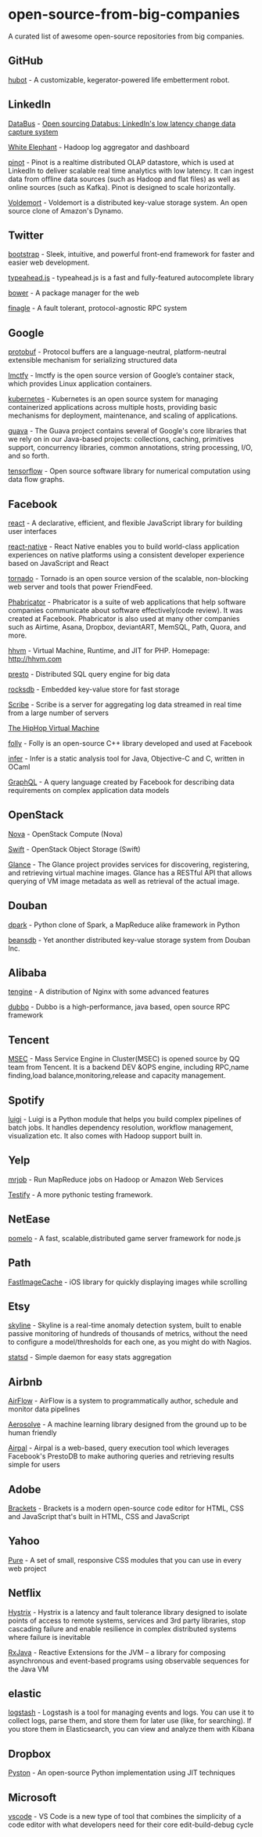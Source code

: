 # open-source-from-big-companies
A curated list of awesome open-source repositories from big companies.

## GitHub
[hubot](https://github.com/github/hubot) - A customizable, kegerator-powered life embetterment robot.

## LinkedIn
[DataBus](https://github.com/linkedin/databus) - [Open sourcing Databus: LinkedIn's low latency change data capture system](http://engineering.linkedin.com/data-replication/open-sourcing-databus-linkedins-low-latency-change-data-capture-system)

[White Elephant](https://github.com/linkedin/white-elephant) - Hadoop log aggregator and dashboard

[pinot](https://github.com/linkedin/pinot) - Pinot is a realtime distributed OLAP datastore, which is used at LinkedIn to deliver scalable real time analytics with low latency. It can ingest data from offline data sources (such as Hadoop and flat files) as well as online sources (such as Kafka). Pinot is designed to scale horizontally.

[Voldemort](https://github.com/voldemort/voldemort) - Voldemort is a distributed key-value storage system. An open source clone of Amazon's Dynamo.

## Twitter
[bootstrap](https://github.com/twitter/bootstrap) - Sleek, intuitive, and powerful front-end framework for faster and easier web development.

[typeahead.js](https://github.com/twitter/typeahead.js) - typeahead.js is a fast and fully-featured autocomplete library

[bower](https://github.com/twitter/bower) - A package manager for the web

[finagle](https://github.com/twitter/finagle) - A fault tolerant, protocol-agnostic RPC system

## Google

[protobuf](https://github.com/google/protobuf) - Protocol buffers are a language-neutral, platform-neutral extensible mechanism for serializing structured data

[lmctfy](https://github.com/google/lmctfy) - lmctfy is the open source version of Google’s container stack, which provides Linux application containers.

[kubernetes](https://github.com/GoogleCloudPlatform/kubernetes) - Kubernetes is an open source system for managing containerized applications across multiple hosts, providing basic mechanisms for deployment, maintenance, and scaling of applications.

[guava](https://github.com/google/guava) - The Guava project contains several of Google's core libraries that we rely on in our Java-based projects: collections, caching, primitives support, concurrency libraries, common annotations, string processing, I/O, and so forth.

[tensorflow](https://github.com/tensorflow/tensorflow) - Open source software library for numerical computation using data flow graphs.

## Facebook

[react](https://github.com/facebook/react) - A declarative, efficient, and flexible JavaScript library for building user interfaces

[react-native](https://github.com/facebook/react-native) - React Native enables you to build world-class application experiences on native platforms using a consistent developer experience based on JavaScript and React

[tornado](https://github.com/facebook/tornado) - Tornado is an open source version of the scalable, non-blocking web server and tools that power FriendFeed.

[Phabricator](https://github.com/facebook/phabricator) - Phabricator is a suite of web applications that help software companies communicate about software effectively(code review). It was created at Facebook. Phabricator is also used at many other companies such as Airtime, Asana, Dropbox, deviantART, MemSQL, Path, Quora, and more.

[hhvm](https://github.com/facebook/hhvm) - Virtual Machine, Runtime, and JIT for PHP. Homepage: http://hhvm.com

[presto](https://github.com/facebook/presto) - Distributed SQL query engine for big data

[rocksdb](https://github.com/facebook/rocksdb) - Embedded key-value store for fast storage

[Scribe](https://github.com/facebookarchive/scribe) - Scribe is a server for aggregating log data streamed in real time from a large number of servers

[The HipHop Virtual Machine](https://www.facebook.com/note.php?note_id=10150415177928920)

[folly](https://github.com/facebook/folly) - Folly is an open-source C++ library developed and used at Facebook

[infer](https://github.com/facebook/infer) - Infer is a static analysis tool for Java, Objective-C and C, written in OCaml

[GraphQL](https://github.com/facebook/graphql) - A query language created by Facebook for describing data requirements on complex application data models

## OpenStack

[Nova](https://github.com/openstack/nova) - OpenStack Compute (Nova)

[Swift](https://github.com/openstack/swift) - OpenStack Object Storage (Swift)

[Glance](https://github.com/openstack/glance) - The Glance project provides services for discovering, registering, and retrieving virtual machine images. Glance has a RESTful API that allows querying of VM image metadata as well as retrieval of the actual image.

## Douban

[dpark](https://github.com/douban/dpark) - Python clone of Spark, a MapReduce alike framework in Python

[beansdb](https://github.com/douban/beansdb) - Yet anonther distributed key-value storage system from Douban Inc.

## Alibaba

[tengine](https://github.com/alibaba/tengine) - A distribution of Nginx with some advanced features

[dubbo](https://github.com/alibaba/dubbo) - Dubbo is a high-performance, java based, open source RPC framework

## Tencent

[MSEC](https://github.com/Tencent/MSEC) - Mass Service Engine in Cluster(MSEC) is opened source by QQ team from Tencent. It is a backend DEV &OPS engine, including RPC,name finding,load balance,monitoring,release and capacity management.

## Spotify
[luigi](https://github.com/spotify/luigi) - Luigi is a Python module that helps you build complex pipelines of batch jobs. It handles dependency resolution, workflow management, visualization etc. It also comes with Hadoop support built in.

## Yelp
[mrjob](https://github.com/Yelp/mrjob) - Run MapReduce jobs on Hadoop or Amazon Web Services

[Testify](https://github.com/Yelp/Testify) - A more pythonic testing framework.

## NetEase
[pomelo](https://github.com/NetEase/pomelo) - A fast, scalable,distributed game server framework for node.js

## Path
[FastImageCache](https://github.com/path/FastImageCache) - iOS library for quickly displaying images while scrolling

## Etsy
[skyline](https://github.com/etsy/skyline) - Skyline is a real-time anomaly detection system, built to enable passive monitoring of hundreds of thousands of metrics, without the need to configure a model/thresholds for each one, as you might do with Nagios.

[statsd](https://github.com/etsy/statsd) - Simple daemon for easy stats aggregation

## Airbnb
[AirFlow](https://github.com/airbnb/airflow) - AirFlow is a system to programmatically author, schedule and monitor data pipelines

[Aerosolve](https://github.com/airbnb/aerosolve) - A machine learning library designed from the ground up to be human friendly

[Airpal](https://github.com/airbnb/airpal) - Airpal is a web-based, query execution tool which leverages Facebook's PrestoDB to make authoring queries and retrieving results simple for users

## Adobe
[Brackets](https://github.com/adobe/brackets) - Brackets is a modern open-source code editor for HTML, CSS and JavaScript that's built in HTML, CSS and JavaScript

## Yahoo
[Pure](https://github.com/yahoo/pure) - A set of small, responsive CSS modules that you can use in every web project

## Netflix
[Hystrix](https://github.com/Netflix/Hystrix) - Hystrix is a latency and fault tolerance library designed to isolate points of access to remote systems, services and 3rd party libraries, stop cascading failure and enable resilience in complex distributed systems where failure is inevitable

[RxJava](https://github.com/ReactiveX/RxJava) - Reactive Extensions for the JVM – a library for composing asynchronous and event-based programs using observable sequences for the Java VM

## elastic
[logstash](https://github.com/elastic/logstash) - Logstash is a tool for managing events and logs. You can use it to collect logs, parse them, and store them for later use (like, for searching). If you store them in Elasticsearch, you can view and analyze them with Kibana

## Dropbox
[Pyston](https://github.com/dropbox/pyston) - An open-source Python implementation using JIT techniques

## Microsoft
[vscode](https://github.com/Microsoft/vscode) - VS Code is a new type of tool that combines the simplicity of a code editor with what developers need for their core edit-build-debug cycle
